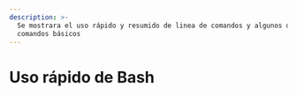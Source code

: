 ```yaml
---
description: >-
  Se mostrara el uso rápido y resumido de linea de comandos y algunos de sus
  comandos básicos
---
```


# Uso rápido de Bash


